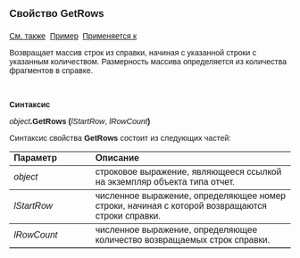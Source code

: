 <html>
<head>
<title>Отчет\GetRows</title>
</head>

<body>

<p><font face="Arial"><font size="4"><strong>Свойство GetRows<br>
<br>
</strong></font><a href="../AsRepViewer.html">См. также</a>&nbsp; <u>Пример</u>&nbsp;
<a href="../AsRepViewer.html">Применяется к</a></font></p>

<p><font face="Arial">Возвращает массив строк из справки, начиная с 
указанной строки с указанным количеством. Размерность массива определяется из 
количества фрагментов в справке.</font></p>

<p>&nbsp;</p>

<p class="label"><font face="Arial"><b>Синтаксис</b></font></p>

<p><font face="Arial"><em>object</em><strong>.GetRows (</strong><em>lStartRow</em>,
<em>lRowCount</em><strong>)</strong></font></p>

<p><font face="Arial">Синтаксис свойства<strong> GetRows</strong>
состоит из следующих частей:</font></p>

<table border="1" cellPadding="5" cols="2" frame="below" rules="rows">
<TBODY>
  <tr vAlign="top">
    <td class="label" width="29%"><font face="Arial"><b>Параметр</b></font></td>
    <td class="label" width="71%"><font face="Arial"><strong>Описание</strong></font></td>
  </tr>
  <tr>
    <td width="29%"><font face="Arial"><em>object</em></font></td>
    <td width="71%"><font face="Arial">строковое выражение, являющееся 
	ссылкой на экземпляр объекта типа отчет.</font></td>
  </tr>
  <tr>
    <td width="29%"><font face="Arial"><em>lStartRow</em></font></td>
    <td width="71%"><font face="Arial">численное выражение, 
	определяющее номер строки, начиная с которой возвращаются строки справки.</font></td>
  </tr>
  <tr>
    <td width="29%"><font face="Arial"><em>lRowCount</em></font></td>
    <td width="71%"><font face="Arial">численное выражение, 
	определяющее количество возвращаемых строк справки.</font></td>
  </tr>
</table>
</body>
</html>
